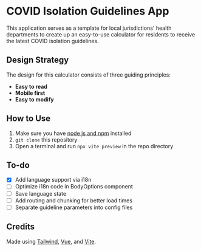# COVID Isolation Guidelines App

This application serves as a template for local jurisdictions' health departments to create up an easy-to-use calculator for residents to receive the latest COVID isolation guidelines. 

## Design Strategy

The design for this calculator consists of three guiding principles:  

* **Easy to read**
* **Mobile first**
* **Easy to modify**

## How to Use

1. Make sure you have [node js and npm](https://docs.npmjs.com/downloading-and-installing-node-js-and-npm) installed
2. `git clone` this repository
3. Open a terminal and run `npx vite preview` in the repo directory

## To-do
- [x] Add language support via i18n
- [ ] Optimize i18n code in BodyOptions component
- [ ] Save language state
- [ ] Add routing and chunking for better load times
- [ ] Separate guideline parameters into config files

## Credits

Made using [Tailwind](https://tailwindcss.com/), [Vue](https://vuejs.org/), and [Vite](https://vitejs.dev/).